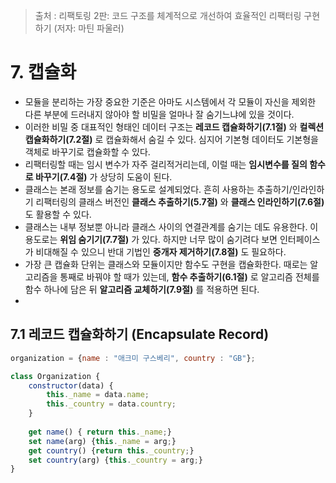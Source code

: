 > 출처 : 리팩토링 2판: 코드 구조를 체계적으로 개선하여 효율적인 리팩터링 구현하기 (저자: 마틴 파울러)

# 7. 캡슐화
- 모듈을 분리하는 가장 중요한 기준은 아마도 시스템에서 각 모듈이 자신을 제외한 다른 부분에 드러내지 않아야 할 비밀을 얼마나 잘 숨기느냐에 있을 것이다.
- 이러한 비밀 중 대표적인 형태인 데이터 구조는 **레코드 캡슐화하기(7.1절)** 와 **컬렉션 캡슐화하기(7.2절)** 로 캡슐화해서 숨길 수 있다. 심지어 기본형 데이터도 기본형을 객체로 바꾸기로 캡슐화할 수 있다.
- 리팩터링할 때는 임시 변수가 자주 걸리적거리는데, 이럴 때는 **임시변수를 질의 함수로 바꾸기(7.4절)** 가 상당히 도움이 된다.
- 클래스는 본래 정보를 숨기는 용도로 설계되었다. 흔히 사용하는 추출하기/인라인하기 리팩터링의 클래스 버전인 **클래스 추출하기(5.7절)** 와 
**클래스 인라인하기(7.6절)** 도 활용할 수 있다.
- 클래스는 내부 정보뿐 아니라 클래스 사이의 연결관계를 숨기는 데도 유용한다. 이 용도로는 **위임 숨기기(7.7절)** 가 있다. 
하지만 너무 많이 숨기려다 보면 인터페이스가 비대해질 수 있으니 반대 기법인 **중개자 제거하기(7.8절)** 도 필요하다. 
- 가장 큰 캡슐화 단위는 클래스와 모듈이지만 함수도 구현을 캡슐화한다. 때로는 알고리즘을 통째로 바꿔야 할 때가 있는데, **함수 추출하기(6.1절)** 로
알고리즘 전체를 함수 하나에 담은 뒤 **알고리즘 교체하기(7.9절)** 를 적용하면 된다.
- 
## 7.1 레코드 캡슐화하기 (Encapsulate Record)
```javascript
organization = {name : "애크미 구스베리", country : "GB"};
```
```javascript
class Organization {
    constructor(data) {
        this._name = data.name;
        this._country = data.country;
    }
    
    get name() { return this._name;}
    set name(arg) {this._name = arg;} 
    get country() {return this._country;}
    set country(arg) {this._country = arg;}
}
```
